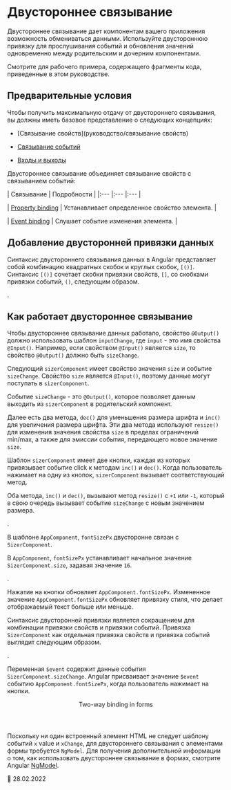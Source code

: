 # Двустороннее связывание

Двустороннее связывание дает компонентам вашего приложения возможность обмениваться данными. Используйте двустороннюю привязку для прослушивания событий и обновления значений одновременно между родительским и дочерним компонентами.

<div class="alert is-helpful">

Смотрите <live-example></live-example> для рабочего примера, содержащего фрагменты кода, приведенные в этом руководстве.

</div>

## Предварительные условия

Чтобы получить максимальную отдачу от двустороннего связывания, вы должны иметь базовое представление о следующих концепциях:

-   [Связывание свойств](руководство/связывание свойств)

-   [Связывание событий](guide/event-binding)

-   [Входы и выходы](guide/inputs-outputs)

Двустороннее связывание объединяет связывание свойств с связыванием событий:

| Связывание | Подробности | |:--- |:--- |:--- |

| [Property binding](guide/property-binding) | Устанавливает определенное свойство элемента. |

| [Event binding](guide/event-binding) | Слушает событие изменения элемента. |

## Добавление двусторонней привязки данных

Синтаксис двустороннего связывания данных в Angular представляет собой комбинацию квадратных скобок и круглых скобок, `[()]`. Синтаксис `[()]` сочетает скобки привязки свойств, `[]`, со скобками привязки событий, `()`, следующим образом.

<code-example header="src/app/app.component.html" path="two-way-binding/src/app/app.component.html" region="two-way-syntax"></code-example>.

## Как работает двустороннее связывание

Чтобы двустороннее связывание данных работало, свойство `@Output()` должно использовать шаблон `inputChange`, где `input` - это имя свойства `@Input()`. Например, если свойством `@Input()` является `size`, то свойство `@Output()` должно быть `sizeChange`.

Следующий `sizerComponent` имеет свойство значения `size` и событие `sizeChange`. Свойство `size` является `@Input()`, поэтому данные могут поступать в `sizerComponent`.

Событие `sizeChange` - это `@Output()`, которое позволяет данным выходить из `sizerComponent` в родительский компонент.

Далее есть два метода, `dec()` для уменьшения размера шрифта и `inc()` для увеличения размера шрифта. Эти два метода используют `resize()` для изменения значения свойства `size` в пределах ограничений min/max, а также для эмиссии события, передающего новое значение `size`.

<code-example header="src/app/sizer.component.ts" path="two-way-binding/src/app/sizer/sizer.component.ts" region="sizer-component"></code-example>

Шаблон `sizerComponent` имеет две кнопки, каждая из которых привязывает событие click к методам `inc()` и `dec()`. Когда пользователь нажимает на одну из кнопок, `sizerComponent` вызывает соответствующий метод.

Оба метода, `inc()` и `dec()`, вызывают метод `resize()` с `+1` или `-1`, который в свою очередь вызывает событие `sizeChange` с новым значением размера.

<code-example header="src/app/sizer.component.html" path="two-way-binding/src/app/sizer/sizer.component.html"></code-example>.

В шаблоне `AppComponent`, `fontSizePx` двусторонне связан с `SizerComponent`.

<code-example header="src/app/app.component.html" path="two-way-binding/src/app/app.component.html" region="two-way-1"></code-example>

В `AppComponent`, `fontSizePx` устанавливает начальное значение `SizerComponent.size`, задавая значение `16`.

<code-example header="src/app/app.component.ts" path="two-way-binding/src/app/app/app.component.ts" region="font-size"></code-example>.

Нажатие на кнопки обновляет `AppComponent.fontSizePx`. Измененное значение `AppComponent.fontSizePx` обновляет привязку стиля, что делает отображаемый текст больше или меньше.

Синтаксис двусторонней привязки является сокращением для комбинации привязки свойств и привязки событий. Привязка `SizerComponent` как отдельная привязка свойств и привязка событий выглядит следующим образом.

<code-example header="src/app/app.component.html (expanded)" path="two-way-binding/src/app/app/app.component.html" region="two-way-2"></code-example>.

Переменная `$event` содержит данные события `SizerComponent.sizeChange`. Angular присваивает значение `$event` событию `AppComponent.fontSizePx`, когда пользователь нажимает на кнопки.

<div class="callout is-helpful">

<header>Two-way binding in forms</header>

Поскольку ни один встроенный элемент HTML не следует шаблону событий `x` value и `xChange`, для двустороннего связывания с элементами формы требуется `NgModel`. Для получения дополнительной информации о том, как использовать двустороннее связывание в формах, смотрите Angular [NgModel](guide/built-in-directives#ngModel).

</div>

<!-- links -->

<!-- external links -->

<!-- end links -->

:date: 28.02.2022

